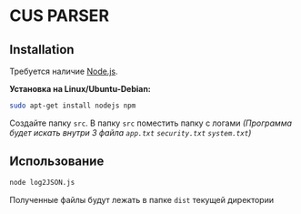# CUS PARSER

## Installation

Требуется наличие [Node.js](https://nodejs.org/).

**Установка на Linux/Ubuntu-Debian:**
```sh
sudo apt-get install nodejs npm
```

Создайте папку `src`.
В папку `src` поместить папку с логами _(Программа будет искать внутри 3 файла ``app.txt`` ``security.txt`` ``system.txt``)_

## Использование

```sh
node log2JSON.js
```
Полученные файлы будут лежать в папке `dist` текущей директории
